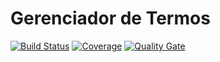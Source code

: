 # Gerenciador de Termos

[![Build Status](https://travis-ci.org/elizeuborges/gerenciador-de-termos.svg?branch=master)](https://travis-ci.org/elizeuborges/gerenciador-de-termos)
[![Coverage](https://codecov.io/github/elizeuborges/gerenciador-de-termos/coverage.svg?branch=master)](https://codecov.io/github/elizeuborges/gerenciador-de-termos?branch=master)
[![Quality Gate](https://sonarqube.com/api/badges/gate?key=com.github.elizeuborges:gerenciador-de-termos)](https://sonarqube.com/dashboard/index/com.github.elizeuborges%3Agerenciador-de-termos)

